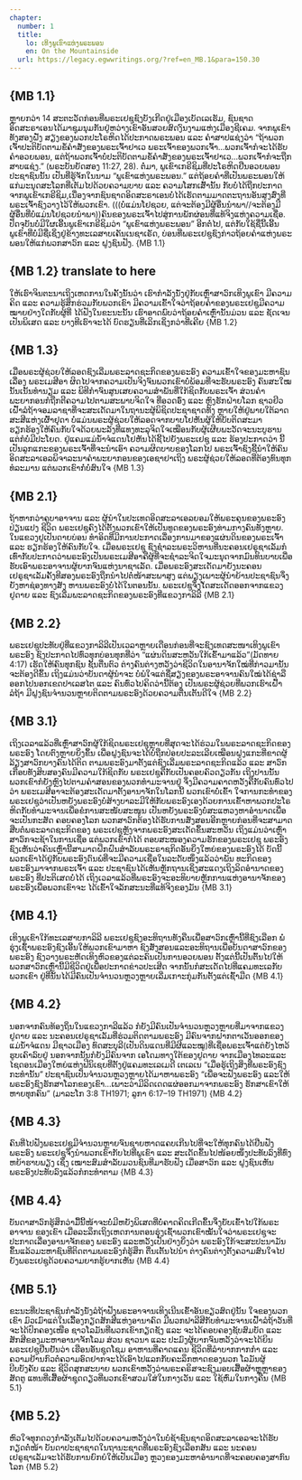```yaml
---
chapter:
  number: 1
  title:
    lo: ເທິງພູເຂົາແຫ່ງພຣະພອນ
    en: On the Mountainside
  url: https://legacy.egwwritings.org/?ref=en_MB.1&para=150.30
---
```


## {MB 1.1}
ຫຼາຍກວ່າ 14 ສະຕະວັດກ່ອນທີ່ພຣະເຢຊູຊົງບັງເກີດຢູ່ເມືອງເບັດເລເຮັມ, ຊົນຊາດອິດສະຣາເອນໄດ້ມາຊຸມນຸມກັນຢູ່ຫວ່າງເຂົາອັນສວຍສົດງົນງາມແຫ່ງເມືອງຊີເຄມ. ຈາກພູເຂົາທັງສອງຝັ່ງ ສຽງຂອງພວກປະໂຣຫິດໄດ້ປະກາດພຣະພອນ ແລະ ຄຳສາປແຊ່ງວ່າ “ຖ້າພວກເຈົ້າປະຕິບັດຕາມຂໍ້ຄຳສັ່ງຂອງພຣະເຈົ້າຢາເວ ພຣະເຈົ້າຂອງພວກເຈົ້າ…ພວກເຈົ້າກໍຈະໄດ້ຮັບຄຳອວຍພອນ, ແຕ່ຖ້າພວກເຈົ້າບໍ່ປະຕິບັດຕາມຂໍ້ຄຳສັ່ງຂອງພຣະເຈົ້າຢາເວ…ພວກເຈົ້າກໍຈະຖືກສາບແຊ່ງ.” (ພຣະບັນຍັດສອງ 11:27, 28). ຕໍ່ມາ, ພູເຂົາເກຣີຊິມທີ່ປະໂຣຫິດຢືນອວຍພອນປະຊາຊົນນັ້ນ ເປັນທີ່ຮູ້ຈັກໃນນາມ “ພູເຂົາແຫ່ງພຣະພອນ.” ແຕ່ຖ້ອຍຄຳທີ່ເປັນພຣະພອນໃຫ້ແກ່ມະນຸດສະໂລກທີ່ເຕັມໄປດ້ວຍຄວາມບາບ ແລະ ຄວາມໂສກເສົ້ານັ້ນ ກັບບໍ່ໄດ້ຖືກປະກາດຈາກພູເຂົາເກຣີຊິມ,ເນື່ອງຈາກຊົນຊາດອິດສະຣາເອນບໍ່ໄດ້ເຮັດຕາມມາດຕະຖານອັນສູງສົ່ງທີ່ພຣະເຈົ້າຊົງວາງໄວ້ໃຫ້ພວກເຂົາ. (((ບໍ່ແມ່ນໂຢຊວຍ, ແຕ່ຈະຕ້ອງມີຜູ້ອື່ນນຳພາ//ຈະຕ້ອງມີຜູ້ອື່ນທີ່ບໍ່ແມ່ນໂຢຊວຍນຳພາ))ຄົນຂອງພຣະເຈົ້າໄປສູ່ການພັກຜ່ອນທີ່ແທ້ຈິງແຫ່ງຄວາມເຊື່ອ. ປັດຈຸບັນບໍ່ມີໃຜເອີ້ນພູເຂົາເກຣີຊິມວ່າ “ພູເຂົາແຫ່ງພຣະພອນ” ອີກຕໍ່ໄປ, ແຕ່ກັບໃຊ້ຊື່ນີ້ເອີ້ນພູເຂົາທີ່ບໍ່ມີຊື່ເຊິ່ງຢູ່ຂ້າງທະເລສາບເຄັນເນຊາເຣັດ, ບ່ອນທີ່ພຣະເຢຊູຊົງກ່າວຖ້ອຍຄຳແຫ່ງພຣະພອນໃຫ້ແກ່ພວກສາວົກ ແລະ ຝູງຊົນຟັງ. {MB 1.1}


## {MB 1.2} translate to here

ໃຫ້ເຮົາຈິນຕະນາເຖິງເຫດການໃນຄັ້ງນັ້ນວ່າ ເຮົາກຳລັງນັ່ງຢູ່ກັບເຫຼົ່າສາວົກເທິງພູເຂົາ ມີຄວາມຄິດ ແລະ ຄວາມຮູ້ສຶກຮ່ວມກັບພວກເຂົາ ມີຄວາມເຂົ້າໃຈວ່າຖ້ອຍຄຳຂອງພຣະເຢຊູມີຄວາມໝາຍຢ່າງໃດກັບຜູ້ທີ່ ໄດ້ຟັງໃນຂະນະນັ້ນ ເຮົາອາດພົບວ່າຖ້ອຍຄຳເຫຼົ່ານັ້ນມ່ວນ ແລະ ຊັດເຈນເປັນພິເສດ ແລະ ບາງທີເຮົາຈະໄດ້ ບົດຮຽນທີ່ເລິກເຊິ່ງກວ່າທີ່ເຄີຍ {MB 1.2}

## {MB 1.3}

ເມື່ອພຣະຜູ້ຊ່ວຍໃຫ້ລອດຊົງເລີ່ມພຣະລາດຊະກິດຂອງພຣະອົງ ຄວາມເຂົ້າໃຈຂອງມະຫາຊົນເລື່ອງ ພຣະເມສີອາ ຜິດໄປຈາກຄວາມເປັນຈິງຈົນພວກເຂົາບໍ່ພ້ອມທີ່ຈະຮັບພຣະອົງ ຄົນສະໃໝນັ້ນເນັ້ນທຳນຽມ ແລະ ພິທີກຳຈົນສູນເສຍຄວາມສຳພັນທີ່ໃກ້ຊິດກັບພຣະເຈົ້າ ສ່ວນຄຳພະຍາກອນກໍຖືກຕີຄວາມໄປຕາມສະພາບຈິດໃຈ ທີ່ອວດອົ່ງ ແລະ ຫຼົງຮັກຝ່າຍໂລກ ຊາວຢິວເຝົ້າລໍຖ້າຈອມລາຊາທີ່ຈະສະເດັດມາໃນຖານະຜູ້ພິຊິດປະຊາຊາດທັງ ຫຼາຍໃຫ້ຢູ່ພາຍໃຕ້ລາດສະສີແຫ່ງເຜົ້າຢຸດາ ບໍ່ແມ່ນພຣະຜູ້ຊ່ວຍໃຫ້ລອດຈາກບາບໂຢຫັນຜູ້ໃຫ້ບັບຕິດສະມາ ຮຽກຮ້ອງໃຫ້ຄົນກັບໃຈດ້ວຍພະລັງທີ່ແທງທະລຸຈິດໃຈເໝືອນກັບຜູ້ເຜີຍພະວັດຈະນະບູຮານ ແຕ່ກໍບໍ່ມີປະໂຍດ. ຢູ່ແຄມແມ່ນ້ຳຈໍແດນໂຢຫັນໄດ້ຊີ້ໄປຍັງພຣະເຢຊູ ແລະ ຮ້ອງປະກາດວ່າ ນີ້ເປັນລູກແກະຂອງພຣະເຈົ້າທີ່ຈະນຳເອົາ ຄວາມຜິດບາບຂອງໂລກໄປ ພຣະເຈົ້າຊົງຊີ້ນຳໃຫ້ຄົນອິດສະລາເອລພິຈາລະນາຄຳພະຍາກອນຂອງເອຊາຢາເຖິງ ພຣະຜູ້ຊ່ວຍໃຫ້ລອດທີ່ຕ້ອງທົນທຸກທໍລະມານ ແຕ່ພວກເຂົາກໍ່ບໍ່ສົນໃຈ {MB 1.3}

## {MB 2.1}

ຖ້າຫາກວ່າຄູບາອາຈານ ແລະ ຜູ້ນຳໃນປະເທດອິດສະລາເອລຍອມໃຫ້ພຣະຄຸນຂອງພຣະອົງປ່ຽນແປງ ຊີວິດ ພຣະເຢຊູຄົງໄດ້ຕັ້ງພວກເຂົາໃຫ້ເປັນທູດຂອງພຣະອົງທ່າມກາງຄົນທັງຫຼາຍ. ໃນແຂວງຢູເປັນດາຍບ່ອນ ທຳອິດທີ່ມີການປະກາດເລື່ອງການມາຂອງແຜ່ນດິນຂອງພຣະເຈົ້າ ແລະ ຮຽກຮ້ອງໃຫ້ຄົນກັບໃຈ. ເມື່ອພຣະເຢຊູ ຊົງຊຳລະພຣະວິຫານທີ່ນະຄອນເຢຣູຊາເລັມກໍເທົ່າກັບປະກາດວ່າພຣະອົງເປັນພຣະເມສີອາຄືຜູ້ທີ່ຈະຊຳລະຈິດໃຈມະນຸດຈາກມົນທິນບາບເພື່ອຮັບເອົາພຣະອາຈານຜູ້ຍາກຈົນແຫ່ງນາຊາເລັດ. ເມື່ອພຣະອົງສະເດັດມາຍັງນະຄອນເຢຣູຊາເລັມຄັ້ງທີສອງພຣະອົງຖືກນຳໄປຕໍ່ໜ້າສະພາສູງ ແຕ່ພຽງເພາະຜູ້ນຳຍ້ານປະຊາຊົນຈຶ່ງຍັງຫາຊ່ອງທາງສັງ ຫານພຣະອົງບໍ່ໄດ້ໃນຕອນນັ້ນ. ພຣະເຢຊູຈຶ່ງໄ້ດສະເດັດອອກຈາກແຂວງຢູດາຍ ແລະ ຊົງເລີ່ມພະລາດຊະກິດຂອງພຣະອົງທີ່ແຂວງກາລິລີ {MB 2.1}

## {MB 2.2}

ພຣະເຢຊູປະທັບຢູ່ທີ່ແຂວງກາລິລີເປັນເວລາຫຼາຍເດືອນກ່ອນທີ່ຈະຊົງເທດສະໜາເທິງພູເຂົາ ພຣະອົງ ຊົງປະກາດໄປທົ່ວທຸກບ່ອນທຸກທີ່ວ່າ “ແຜ່ນດິນສະຫວັນໃກ້ເຂົ້າມາແລ້ວ”(ມັດທາຍ 4:17) ເຮັດໃຫ້ຄົນທຸກຊົນ ຊັ້ນຕື່ນຕົວ ຕ່າງຄົນຕ່າງຫວັງວ່າຊີວິດໃນອານາຈັກໃໝ່ທີ່ກ່າວມານັ້ນຈະຕ້ອງດີຂຶ້ນ ເຖິງແມ່ນວ່າບັນດາຜູ້ນຳຈະ ບໍ່ພໍໃຈແຕ່ຊື່ສຽງຂອງພຣະອາຈານຄົນໃໝ່ໄດ້ຊ່າລືອອກໄປນອກເຂດປາເລສໄຕ ແລະ ຄົນທົ່ວໄປຄິດວ່ານີ້ຕ້ອງ ເປັນພຣະຜູ້ຊ່ວຍທີ່ພວກເຮົາເຝົ້າລໍຖ້າ ມີຝູງຊົນຈຳນວນຫຼາຍຕິດຕາມພຣະອົງດ້ວຍຄວາມຕື່ນເຕັ້ນດີໃຈ {MB 2.2}

## {MB 3.1}

ເຖິງເວລາແລ້ວທີ່ເຫຼົ່າສາວົກຜູ້ໃກ້ຊິດພຣະເຢຊູຫຼາຍທີ່ສຸດຈະໄດ້ຮ່ວມໃນພຣະລາດຊະກິດຂອງພຣະອົງ ໂດຍຕົງຫຼາຍຍິ່ງຂຶ້ນ ເພື່ອຝູງຊົນຈະໄດ້ບໍ່ຖືກປ່ອຍປະລະເລີຍເໝືອນຝູງແກະທີ່ຂາດຜູ້ລ້ຽງສາວົກບາງຄົນໄດ້ຕິດ ຕາມພຣະອົງມາຕັ້ງແຕ່ຊົງເລີ່ມພຣະລາດຊະກິດແລ້ວ ແລະ ສາວົກເກືອບທັງສິບສອງຄົນມີຄວາມໃກ້ຊິດກັບ ພຣະເຢຊູຄືກັບເປັນຄອບຄົວດຽວກັນ ເຖິງປານນັ້ນພວກເຂົາກໍຍັງຫຼົງໄປຕາມຄຳສອນຂອງພວກທຳມະຈານຢູ່ ຈຶ່ງມີຄວາມຄາດຫວັງຄືກັບຄົນທົ່ວໄປວ່າ ພຣະເມສີອາຈະຕ້ອງສະເດັດມາຕັ້ງອານາຈັກໃນໂລກນີ້ ພວກເຂົາບໍ່ເຂົ້າ ໃຈການກະທຳຂອງພຣະເຢຊູວ່າເປັນຫຍັງພຣະອົງບໍ່ສ້າງບາລະມີໃຫ້ກັບພຣະອົງເອງດ້ວຍການເຂົ້າຫາພວກປະໂຣຫິດກັບທຳມະຈານເພື່ອຂໍການສະໜັບສະໜູນ ເປັນຫຍັງພຣະອົງບໍ່ສະແຫວງຫາອຳນາດເພື່ອຈະເປັນກະສັດ ຄອບຄອງໂລກ ພວກສາວົກຕ້ອງໄດ້ຮັບການສັ່ງສອນອີກຫຼາຍກ່ອນທີ່ຈະສາມາດສືບຕໍ່ພຣະລາດຊະກິດຂອງ ພຣະເຢຊູຫຼັງຈາກພຣະອົງສະເດັດຂຶ້ນສະຫວັນ ເຖິງແມ່ນວ່າເຫຼົ່າສາວົກຈະຊ້າໃນການເຊື່ອ ແຕ່ພວກເຂົາກໍໄດ້ ຕອບສະໜອງຄວາມຮັກຂອງພຣະເຢຊູ ພຣະອົງຊົງເຫັນວ່າຄົນເຫຼົ່ານີ້ສາມາດຝຶກຝົນສຳລັບພຣະຣາຊກິດອັນຍິ່ງໃຫຍ່ຂອງພຣະອົງໄດ້ ບັດນີ້ພວກເຂົາໄດ້ຢູ່ກັບພຣະອົງດົນພໍທີ່ຈະມີຄວາມເຊື່ອໃນລະດັບໜຶ່ງແລ້ວວ່າພັນ ທະກິດຂອງພຣະອົງມາຈາກພຣະເຈົ້າ ແລະ ປະຊາຊົນໄດ້ເຫັນຫຼັກຖານເຊິ່ງສະແດງເຖິງລິດອຳນາດຂອງພຣະອົງ ທີ່ປະຕິເສດບໍ່ໄດ້ ເຖິງເວລາແລ້ວທີ່ພຣະອົງຈະອະທິບາຍຫຼັກການແຫ່ງອານາຈັກຂອງພຣະອົງເພື່ອພວກເຂົາຈະ ໄດ້ເຂົ້າໃຈລັກສະນະທີ່ແທ້ຈິງຂອງມັນ {MB 3.1}

## {MB 4.1}

ເທິງພູເຂົາໃກ້ທະເລສາບກາລິລີ ພຣະເຢຊູຊົງອະທິຖານທັງຄືນເພື່ອສາວົກເຫຼົ່ານີ້ທີ່ຊົງເລືອກ ພໍ່ຮຸ່ງເຊົ້າພຣະອົງຊົງເອີ້ນໃຫ້ພວກເຂົາມາຫາ ຊົງສັ່ງສອນແລະອະທິຖານເພື່ອບັນດາສາວົກຂອງພຣະອົງ ຊົງວາງພຣະຫັດເທິງຫົວຂອງແຕ່ລະຄົນເປັນການອວຍພອນ ຕັ້ງແຕ່ນີ້ເປັນຕົ້ນໄປໃຫ້ພວກສາວົກເຫຼົ່ານີ້ມີຊີວິດຢູ່ເພື່ອປະກາດຂ່າວປະເສີດ ຈາກນັ້ນກໍສະເດັດໄປທີ່ແຄມທະເລກັບພວກເຂົາ ຢູ່ທີ່ນັ້ນໄດ້ມີຄົນເປັນຈຳນວນຫຼວງຫຼາຍເລີ່ມເກາະກຸ່ມກັນຕັ້ງແຕ່ເຊົ້າມືດ {MB 4.1}

## {MB 4.2}

ນອກຈາກຄົນທ້ອງຖິ່ນໃນແຂວງກາລີແລ້ວ ກໍຍັງມີຄົນເປັນຈຳນວນຫຼວງຫຼາຍທີ່ມາຈາກແຂວງຢູດາຍ ແລະ ນະຄອນເຢຣູຊາເລັມທີ່ຮ່ວມຕິດຕາມພຣະອົງ ມີຄົນຈາກຝາກຕາເວັນອອກຂອງແມ່ນ້ຳຈໍແດນ ມີຊາວເມືອງ ທົດສະບຸລີ(ເປັນດິນແດນທີ່ມີຜີແລະໝູ)ທີ່ເຊື່ອພຣະເຈົ້າແຕ່ຍັງໄຫວ້ຮູບເຄົາລົບຢູ່ ນອກຈາກນັ້ນກໍຍັງມີຄົນຈາກ ເອໂດມທາງໃຕ້ຂອງຢູດາຍ ຈາກເມືອງໄທລະແລະ ໄຊດອນເມືອງໃຫຍ່ແຫ່ງຟີນິເຊຍທີ່ຕັ້ງຢູ່ແຄມທະເລເມດີ ເຕເລເນ “ເມື່ອຮູ້ເຖິງສິ່ງທີ່ພຣະອົງຊົງກະທຳນັ້ນ” ປະຊາຊົນເປັນຈຳນວນຫຼວງຫຼາຍໄດ້ມາຫາພຣະອົງ “ເພື່ອຈະຟັງພຣະອົງ ແລະໃຫ້ພຣະອົງຊົງຮັກສາໂລກຂອງເຂົາ…ເພາະວ່າມີລິດເດດແຜ່ອອກມາຈາກພຣະອົງ ຮັກສາເຂົາໃຫ້ຫາຍທຸກຄົນ” (ມາລະໂກ 3:8 TH1971; ລູກາ 6:17–19 TH1971) {MB 4.2}

## {MB 4.3}

ຄົນທີ່ໄປຟັງພຣະເຢຊູມີຈຳນວນຫຼາຍຈົນຊາຍຫາດແຄບເກີນໄປທີ່ຈະໃຫ້ທຸກຄົນໄດ້ຢືນຟັງພຣະອົງ ພຣະເຢຊູຈຶ່ງນຳພວກເຂົາກັບໄປທີ່ພູເຂົາ ແລະ ສະເດັດຂຶ້ນໄປໜ້ອຍໜຶ່ງປະທັບລົງທີ່ທົ່ງຫຍ້າຮາບພຽງ ເຊິ່ງ ເໝາະສົມສຳລັບມວນຊົນທີ່ມາຮັບຟັງ ເມື່ອສາວົກ ແລະ ຝູງຊົນເຫັນພຣະອົງປະທັບລົງແລ້ວກໍກະທຳຕາມ {MB 4.3}

## {MB 4.4}

ບັນດາສາວົກຮູ້ສຶກວ່າມື້ນີ້ໜ້າຈະບໍ່ມີຫຍັງພິເສດທີ່ບໍ່ຄາດຄິດເກີດຂຶ້ນຈຶ່ງຍັບເຂົ້າໄປໃກ້ພຣະອາຈານ ຂອງເຂົາ ເມື່ອລະລຶກເຖິງເຫດການຕອນຮຸ່ງເຊົ້າພວກເຂົາໝັ້ນໃຈວ່າພຣະເຢຊູຈະປະກາດເລື່ອງອານາຈັກຂອງ ພຣະອົງ ແລະຫວັງເປັນຢ່າງຍິ່ງວ່າ ພຣະອົງໃກ້ຈະສະປະນາມັນຂຶ້ນແລ້ວມະຫາຊົນທີ່ຕິດຕາມພຣະອົງກໍຮູ້ສຶກ ຕື່ນເຕັ້ນໄປນຳ ຕ່າງຄົນຕ່າງຕັ້ງຄວາມສົນໃຈໄປຍັງພຣະເຢຊູດ້ວຍຄວາມຍາກຮູ້ຍາກເຫັນ {MB 4.4}

## {MB 5.1}

ຂະນະທີ່ປະຊາຊົນກຳລັງນັ່ງລໍຖ້າຟັງພຣະອາຈານເທິງເນີນເຂົ້າອັນຂຽວສົດຢູ່ນັ້ນ ໃຈຂອງພວກເຂົາ ມົວເມົາແຕ່ໃນເລື້ອງກຽດສັກສີແຫ່ງອານາຄົດ ມີພວກຟາລີສີກັບທຳມະຈານເຝົ້າລໍຖ້າວັນທີ່ຈະໄດ້ປົກຄອງເໜືອ ຊາວໂລມັນທີ່ພວກເຂົາກຽດຊັງ ແລະ ຈະໄດ້ຄອບຄອງຊັບສົມບັດ ແລະ ສັກສີຂອງມະຫາອານາຈັກໂລມ ສ່ວນ ຊາວນາ ແລະ ປະມົງຜູ້ຍາກຈົນຫວັງວ່າຈະໄດ້ຍິນພຣະເຢຊູຢືນຢັນວ່າ ເຮືອນອັນຊຸດໂຊມ ອາຫານທີ່ຄາດແຄນ ຊີວິດທີ່ລຳບາກກາກກຳ ແລະ ຄວາມຢ້ານກົວຕໍ່ຄວາມອົດຢາກຈະໄດ້ເອົາໄປແລກກັບຄະລຶກຫາດຂອງພວກ ໂລມັນຜູ້ບີບບັງຄັບ ແລະ ຊີວິດສຸກສະບາຍ ພວກເຂົາຫວັງວ່າພຣະຄຣິສຈະຊົງມອບເສື້ອຜ້າຫຼູຫຼາຂອງສັດຕູ ແທນທີ່ເສື້ອຜ້າຊຸດດຽວທີ່ພວກເຂົາສວມໃສ່ໃນກາງເວັນ ແລະ ໃຊ້ຫົ່ມໃນກາງຄືນ {MB 5.1}

## {MB 5.2}

ຫົວໃຈທຸກດວງກຳລັງເຕັມໄປດ້ວຍຄວາມຫວັງວ່າໃນບໍ່ຊ້າຊົນຊາດອິດສະລາເອລຈະໄດ້ຮັບກຽດຕໍ່ໜ້າ ບັນດາປະຊາຊາດໃນຖານະຊາດທີ່ພຣະອົງຊົງເລືອກສັນ ແລະ ນະຄອນເຢຣູຊາເລັມຈະໄດ້ຮັບການຍົກຍໍໃຫ້ເປັນເມືອງ ຫຼວງຂອງມະຫາອຳນາດທີ່ຈະຄອບຄອງສາກົນໂລກ {MB 5.2}
